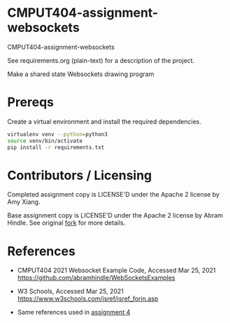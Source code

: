 # CMPUT404-assignment-websockets

CMPUT404-assignment-websockets

See requirements.org (plain-text) for a description of the project.

Make a shared state Websockets drawing program

# Prereqs

Create a virtual environment and install the required dependencies.

```bash
virtualenv venv --python=python3
source venv/bin/activate
pip install -r requirements.txt
```

# Contributors / Licensing

Completed assignment copy is LICENSE'D under the Apache 2 license by Amy Xiang.

Base assignment copy is LICENSE'D under the Apache 2 license by Abram Hindle.
See original [fork](https://github.com/abramhindle/CMPUT404-assignment-websockets) for more details.

# References

- CMPUT404 2021 Websocket Example Code, Accessed Mar 25, 2021
  https://github.com/abramhindle/WebSocketsExamples

- W3 Schools, Accessed Mar 25, 2021
  https://www.w3schools.com/jsref/jsref_forin.asp

- Same references used in [assignment 4](https://github.com/amy-xiang/CMPUT404-assignment-ajax)
